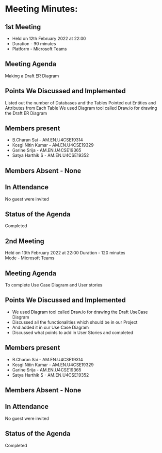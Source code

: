 # Meeting Minutes:
## 1st Meeting
* Held on 12th  February 2022 at 22:00 
* Duration - 90 minutes  
* Platform - Microsoft Teams

## Meeting Agenda 
Making a Draft ER Diagram

## Points We Discussed and Implemented 
Listed out the number of  Databases  and the Tables
Pointed out Entities and Attributes from Each Table
We used Diagram tool called Draw.io for drawing the Draft ER Diagram

## Members present
* B.Charan Sai           - AM.EN.U4CSE19314
* Kosgi Nitin Kumar   - AM.EN.U4CSE19329
* Garine Srija             - AM.EN.U4CSE19365
* Satya Harthik  S      - AM.EN.U4CSE19352

## Members Absent - None

## In Attendance
No guest were invited

## Status of the Agenda
Completed


## 2nd Meeting
Held on 13th  February 2022 at 22:00
Duration - 120 minutes  
Mode - Microsoft Teams

## Meeting Agenda 
To complete Use Case Diagram and User stories


## Points We Discussed and Implemented 
* We used Diagram tool called Draw.io for drawing the Draft UseCase Diagram
* Discussed all the functionalities which should be in our Project 
* And added it in our Use Case Diagram
* Discussed what points to add in User Stories and completed

## Members present
* B.Charan Sai           - AM.EN.U4CSE19314
* Kosgi Nitin Kumar   - AM.EN.U4CSE19329
* Garine Srija             - AM.EN.U4CSE19365
* Satya Harthik  S      - AM.EN.U4CSE19352

## Members Absent - None

## In Attendance
No guest were invited

## Status of the Agenda
Completed
